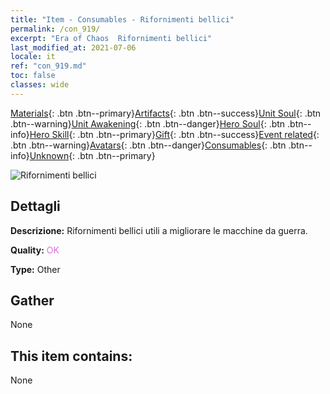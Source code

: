 ```yaml
---
title: "Item - Consumables - Rifornimenti bellici"
permalink: /con_919/
excerpt: "Era of Chaos  Rifornimenti bellici"
last_modified_at: 2021-07-06
locale: it
ref: "con_919.md"
toc: false
classes: wide
---
```

 [Materials](/ItemsIT/){: .btn .btn--primary}[Artifacts](/ItemsIT/Artifacts/){: .btn .btn--success}[Unit Soul](/ItemsIT/UnitSoul/){: .btn .btn--warning}[Unit Awakening](/ItemsIT/UnitAwakening/){: .btn .btn--danger}[Hero Soul](/ItemsIT/HeroSoul/){: .btn .btn--info}[Hero Skill](/ItemsIT/HeroSkill/){: .btn .btn--primary}[Gift](/ItemsIT/Gift/){: .btn .btn--success}[Event related](/ItemsIT/Events/){: .btn .btn--warning}[Avatars](/ItemsIT/Avatars/){: .btn .btn--danger}[Consumables](/ItemsIT/Consumables/){: .btn .btn--info}[Unknown](/ItemsIT/Unknown/){: .btn .btn--primary}

 ![Rifornimenti bellici](/images/t/i_40007.png)

## Dettagli
 **Descrizione:** Rifornimenti bellici utili a migliorare le macchine da guerra.

 **Quality:** <span style="color: #DA70D6">OK</span>

 **Type:** Other

## Gather

  None

## This item contains:

  None

